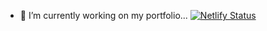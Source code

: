 
<!--
**Naveen-YN/naveen-yn** is a ✨ _special_ ✨ repository because its `README.md` (this file) appears on your GitHub profile.

Here are some ideas to get you started:

- 🔭 I’m currently working on ...
- 🌱 I’m currently learning ...
- 👯 I’m looking to collaborate on ...`
- 🤔 I’m looking for help with ...
- 💬 Ask me about ...
- 📫 How to reach me: ...
- 😄 Pronouns: ...
- ⚡ Fun fact: ...
-->
- 🔭 I’m currently working on my portfolio...
[![Netlify Status](https://api.netlify.com/api/v1/badges/9ac3e6d2-ab64-420a-8b8d-eb025856c218/deploy-status)](https://app.netlify.com/projects/naveen-nyn/deploys)
